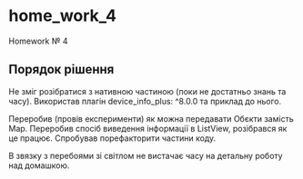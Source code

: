 # home_work_4

Homework № 4

## Порядок рішення

Не зміг розібратися з нативною частиною (поки не достатньо знань та часу).
Використав плагін device_info_plus: ^8.0.0 та приклад до нього.

Переробив (провів експерименти) як можна передавати Обєкти замість Мар.
Переробив спосіб виведення інформації в ListView, розібрався як це працює.
Спробував порефакторити частини коду.

В звязку з перебоями зі світлом не вистачає часу на детальну роботу над домашкою.

